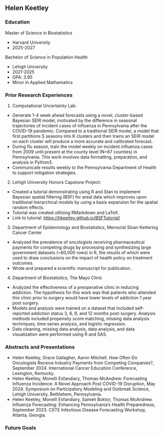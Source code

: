 ## Helen Keetley

### Education 
Master of Science in Biostatistics
- Harvard University
- 2025-2027

Bachelor of Science in Population Health 
- Lehigh University
- 2021-2025
- GPA: 3.95
- Minor in Applied Mathematics
 
### Prior Research Experiences

1. Computational Uncertainty Lab:
- Generate 1-4 week ahead forecasts using a novel, cluster-based Bayesian SEIR model, motivated by the difference in seasonal trajectories of incident cases of influenza in Pennsylvania after the COVID-19 pandemic. Compared
to a traditional SEIR model, a model that first partitions S seasons into K clusters and then trains an SEIR model on each cluster will produce a more accurate and calibrated forecast.
- During flu season, train the model weekly on incident influenza cases from 2009 until present at the county level (N=67 counties) in Pennsylvania. This work involves data formatting, preparation, and analysis in Python3.
- Communicate results weekly to the Pennsylvania Department of Health to support mitigation strategies.
2. Lehigh University Honors Capstone Project:
- Created a tutorial demonstrating using R and Stan to implement Bayesian spatial filtering (BSF) for areal data
which improves upon traditional hierarchical models by using a basis expansion for the spatial random effects.
- Tutorial was created utilizing RMarkdown and LaTeX.
- Link to tutorial: https://hkeetley.github.io/BSFTutorial/
3. Department of Epidemiology and Biostatistics, Memorial Sloan Kettering Cancer Center
- Analyzed the prevalence of oncologists receiving pharmaceutical payments for competing drugs by processing and synthesizing large government datasets (~60,000 rows) in R, the results of which were used to draw conclusions on the impact of health policy on treatment outcomes.
- Wrote and prepared a scientific manuscript for publication.
4. Department of Biostatistics, The Mayo Clinic
- Analyzed the effectiveness of a preoperative clinic in reducing addiction. The hypothesis for this work was that patients who attended this clinic prior to surgery would have lower levels of addiction 1 year post surgery.
- Models and analysis were trained on a dataset that included self-reported addiction status 3, 6, 9, and 12 months post-surgery. Analysis methods included propensity score matching, missing data analysis techniques, time series analysis, and logistic regression.
- Data cleaning, missing data analysis, data analysis, and data visualization were performed using R and SAS.

### Abstracts and Presentations 
- Helen Keetley, Grace Gallagher, Aaron Mitchell. How Often Do Oncologists Receive Industry Payments from Competing Companies?, September 2024. International Cancer Education Conference, Lexington, Kentucky.
- Helen Keetley, Monelli Esfandiary, Thomas McAndrew. Forecasting Influenza Incidence: A Novel Approach Post COVID-19 Disruption, May 2024. Symposium on Participatory Modeling and Outbreak Science, Lehigh University, Bethlehem, Pennsylvania.
- Helen Keetley, Monelli Esfandiary, Sameh Boktor, Thomas McAndrew. Influenza Forecasting: Enhancing Pennsylvania’s Health Preparedness, September 2023. CSTE Infectious Disease Forecasting Workshop, Atlanta, Georgia.

### Future Goals
